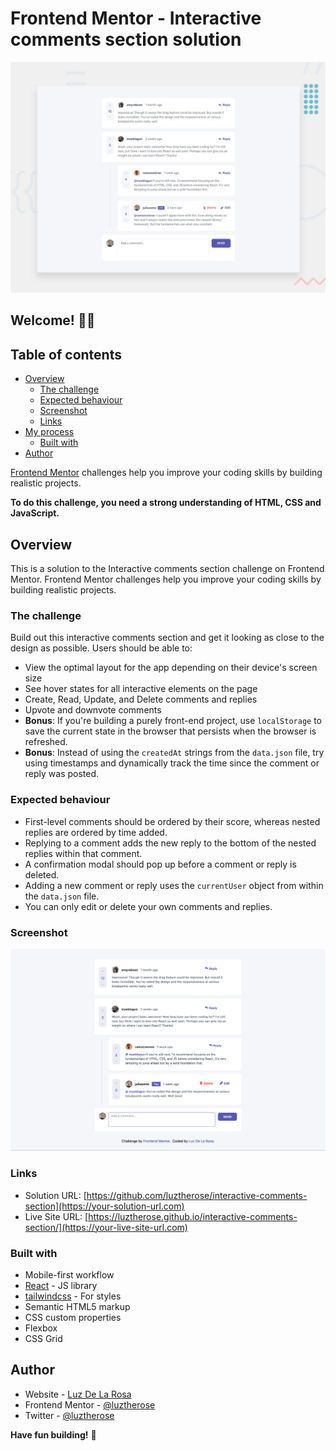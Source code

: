 # Frontend Mentor - Interactive comments section solution

![Design preview for the Interactive comments section coding challenge](./src//design/desktop-preview.jpg)

## Welcome! 👋🏾

## Table of contents

- [Overview](#overview)
  - [The challenge](#the-challenge)
  - [Expected behaviour](#expected-behaviour)
  - [Screenshot](#screenshot)
  - [Links](#links)
- [My process](#my-process)
  - [Built with](#built-with)
- [Author](#author)

[Frontend Mentor](https://www.frontendmentor.io) challenges help you improve your coding skills by building realistic projects.

**To do this challenge, you need a strong understanding of HTML, CSS and JavaScript.**

## Overview

This is a solution to the Interactive comments section challenge on Frontend Mentor. Frontend Mentor challenges help you improve your coding skills by building realistic projects.

### The challenge

Build out this interactive comments section and get it looking as close to the design as possible.
Users should be able to:

- View the optimal layout for the app depending on their device's screen size
- See hover states for all interactive elements on the page
- Create, Read, Update, and Delete comments and replies
- Upvote and downvote comments
- **Bonus**: If you're building a purely front-end project, use `localStorage` to save the current state in the browser that persists when the browser is refreshed.
- **Bonus**: Instead of using the `createdAt` strings from the `data.json` file, try using timestamps and dynamically track the time since the comment or reply was posted.

### Expected behaviour

- First-level comments should be ordered by their score, whereas nested replies are ordered by time added.
- Replying to a comment adds the new reply to the bottom of the nested replies within that comment.
- A confirmation modal should pop up before a comment or reply is deleted.
- Adding a new comment or reply uses the `currentUser` object from within the `data.json` file.
- You can only edit or delete your own comments and replies.

### Screenshot

![My solution for the Interactive comments section coding challenge](./src/design/commentSectionPreview.png)

### Links

- Solution URL: [https://github.com/luztherose/interactive-comments-section](https://your-solution-url.com)
- Live Site URL: [https://luztherose.github.io/interactive-comments-section/](https://your-live-site-url.com)
### Built with

- Mobile-first workflow
- [React](https://reactjs.org/) - JS library
- [tailwindcss](https://tailwindcss.com/) - For styles
- Semantic HTML5 markup
- CSS custom properties
- Flexbox
- CSS Grid
## Author

- Website - [Luz De La Rosa](https://luztherose.github.io/portfolio/)
- Frontend Mentor - [@luztherose](https://www.frontendmentor.io/profile/luztherose)
- Twitter - [@luztherose](https://twitter.com/luztherose)


**Have fun building!** 🚀
